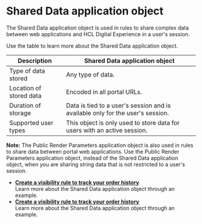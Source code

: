# Shared Data application object

The Shared Data application object is used in rules to share complex data between web applications and HCL Digital Experience in a user's session.

Use the table to learn more about the Shared Data application object.

|Description|Shared Data application object|
|-----------|------------------------------|
|Type of data stored|Any type of data.|
|Location of stored data|Encoded in all portal URLs.|
|Duration of storage|Data is tied to a user's session and is available only for the user's session.|
|Supported user types|This object is only used to store data for users with an active session.|

**Note:** The Public Render Parameters application object is also used in rules to share data between portal web applications. Use the Public Render Parameters application object, instead of the Shared Data application object, when you are sharing string data that is not restricted to a user's session.

-   **[Create a visibility rule to track your order history](../contarget/targeting_shared_example.md)**  
Learn more about the Shared Data application object through an example.
-   **[Create a visibility rule to track your order history](../contarget/targeting_shared_example.md)**  
Learn more about the Shared Data application object through an example.



